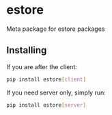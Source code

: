 # estore
Meta package for estore packages

## Installing

If you are after the client:

```bash
pip install estore[client]
```

If you need server only, simply run:

```bash
pip install estore[server]
```
